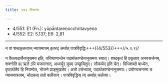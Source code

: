 ```yaml
---
title: १७२ टिप्पन्यः

---
```

- 4/551: E1 (Fn.): yūpāntareṇocchritavyena
- 4/552: E2: 5,137; E6: 2,81

____________________________________________


न वा शब्दकृतत्वान् न्यायमात्रम् इतरद् अर्थात् पात्रविवृद्धिः+++({4/553})+++//५.२.९//

न वैतत्पदार्थेनानुसमय इति, परिव्याणान्तेन पदार्थकाण्डेनानुसमयः स्यात्। शब्दकृतं हि प्रकृताव् अनवसर्जनम्, शक्नोति ह्य् ऋते ऽपि यजमानात्, अध्वर्युर् यूपम् उच्छ्रयितुम्। सौकर्यम् इति चेत्। विधिशब्दो बाध्येत, दृष्टार्थतैवं हि नियम्येत, भोजने प्राङ्मुखतेव। अतो ऽसंभवात्, पदार्थकाण्डेनानुसमयः। प्रयोगवचनस्य च न्यायमात्रत्वम्, चोदकस् ततो बलीयान्। पात्रविवृद्धिस् त्व् अर्थात् कर्तव्या।
